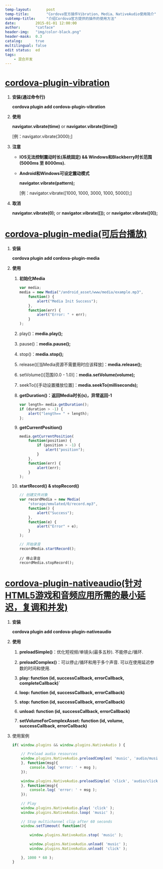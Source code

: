 ```yaml
---
temp-layout:       post
temp-title:        "Cordova官方插件Vibration、Media、NativeAudio使用简介"
subtemp-title:     "介绍Cordova官方提供的插件的使用方法"
date:         2015-01-01 12:00:00
author:       "catface"
header-img:   "img/color-black.png"
header-mask:  0.3
catalog:      true
multilingual: false
edit status:  ed
tags:
    - 混合开发
---
```


# <a target="_blank" href="http://cordova.apache.org/docs/en/latest/reference/cordova-plugin-vibration/index.html">**cordova-plugin-vibration**</a>

1. **安装(通过命令行)**
	
	**cordova plugin add cordova-plugin-vibration**

2. **使用**

	**navigator.vibrate(time)** or **navigator.vibrate([time])**

	[例：navigator.vibrate(3000);]

3. **注意**

	- **IOS无法控制震动时长(系统固定) && Windows和Blackberry时长范围(5000ms 至 8000ms).**

	- **Android和Windows可设定震动模式**

		**navigator.vibrate(pattern);**
		
		[例：navigator.vibrate([1000, 1000, 3000, 1000, 5000]);]

4. **取消**

	**navigator.vibrate(0);** or **navigator.vibrate([]);** or **navigator.vibrate([0]);**

# <a target="_blank" href="http://cordova.apache.org/docs/en/latest/reference/cordova-plugin-media/index.html">**cordova-plugin-media(可后台播放)**</a>

1. **安装**

	**cordova plugin add cordova-plugin-media**

2. **使用**

	1. **初始化Media**

		```js
		var media;
		media = new Media("/android_asset/www/media/example.mp3", 
			function() {
				alert("Media Init Success");
			}, 
			function(err) {
				alert("Error: " + err);
			}
		);
		```

	2. play()：**media.play();**

	3. pause()：**media.pause();**

	4. stop()：**media.stop();**

	5. release()[当Media资源不需要用时应该释放]：**media.release();**

	6. setVolume()[范围(0.0 - 1.0)]：**media.setVolume(volume);**

	7. seekTo()[手动设置播放位置]：**media.seekTo(milliseconds);**

	8. **getDuration()：返回Media时长(s)，异常返回-1**

		```js
		var length= media.getDuration();
		if (duration > -1) {
			alert("length== " + length);
		};
		```

	9. **getCurrentPosition()**

		```js
		media.getCurrentPosition(
			function(position) {
				if (position > -1) {
					alert("position");
				}
			}, 
			function(err) {
				alert(err);
			}
		);
		```

	10. **startRecord() & stopRecord()**

		```js
		// 创建文件对象
		var recordMedia = new Media(
			"storage/emulated/0/record.mp3", 
			function() {
				alert("Success");
			}, 
			function(e) {
				alert("Error" + e);
			}
		);
		
		// 开始录音
		recordMedia.startRecord();
		```

		```
		// 停止录音
		recordMedia.stopRecord();
		```

# <a target="_blank" href="https://www.npmjs.com/package/cordova-plugin-nativeaudio#roadmap">**cordova-plugin-nativeaudio(针对HTML5游戏和音频应用所需的最小延迟，复调和并发)**</a>

1. **安装**

	**cordova plugin add cordova-plugin-nativeaudio**
	

2. **使用**

	1. **preloadSimple()**：优化短视频/单镜头(最多五秒). 不能停止/循环.
	
	2. **preloadComplex()**：可以停止/循环和用于多个声音. 可以在使用延迟参数的时间和使用.

	3. **play: function (id, successCallback, errorCallback, completeCallback)`**

	4. **loop: function (id, successCallback, errorCallback)**

	5. **stop: function (id, successCallback, errorCallback)**

	6. **unload: function (id, successCallback, errorCallback)**
	
	7. **setVolumeForComplexAsset: function (id, volume, successCallback, errorCallback)**

3. 使用案例

	```js
	if( window.plugins && window.plugins.NativeAudio ) {
		
		// Preload audio resources 
		window.plugins.NativeAudio.preloadComplex( 'music', 'audio/music.mp3', 1, 1, 0, function(msg){
		}, function(msg){
			console.log( 'error: ' + msg );
		});
		
		window.plugins.NativeAudio.preloadSimple( 'click', 'audio/click.mp3', function(msg){
		}, function(msg){
			console.log( 'error: ' + msg );
		});
	 
		// Play 
		window.plugins.NativeAudio.play( 'click' );
		window.plugins.NativeAudio.loop( 'music' );
	 
		// Stop multichannel clip after 60 seconds 
		window.setTimeout( function(){
	 
			window.plugins.NativeAudio.stop( 'music' );
				
			window.plugins.NativeAudio.unload( 'music' );
			window.plugins.NativeAudio.unload( 'click' );
	 
		}, 1000 * 60 );
	}
	```